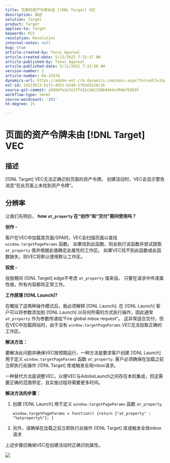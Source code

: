 ```yaml
---
title: 页面的资产令牌未由 [!DNL Target] VEC
description: 描述
solution: Target
product: Target
applies-to: Target
keywords: KCS
resolution: Resolution
internal-notes: null
bug: true
article-created-by: Tanvi Agarwal
article-created-date: 5/13/2022 7:32:37 AM
article-published-by: Tanvi Agarwal
article-published-date: 5/13/2022 7:33:50 AM
version-number: 2
article-number: KA-15576
dynamics-url: https://adobe-ent.crm.dynamics.com/main.aspx?forceUCI=1&pagetype=entityrecord&etn=knowledgearticle&id=391ddcdb-8ed2-ec11-a7b5-00224809c27a
exl-id: 14223613-b1f2-4031-b240-1703e6128c16
source-git-commit: a59847e2e7e37f432cb01150b9444cd9dbf585df
workflow-type: tm+mt
source-wordcount: '363'
ht-degree: 1%

---
```


# 页面的资产令牌未由 [!DNL Target] VEC

## 描述

[!DNL Target] VEC无法正确识别页面的资产令牌。 创建活动时，VEC会显示警告消息“在此页面上未找到资产令牌”。

## 分辨率

让我们先明白， <b>how `at_property` 在“创作”和“交付”期间使用吗？</b>

<b>创作 -</b>

客户在VEC中加载其页面/SPA时，VEC会扫描页面以查找 `window.targetPageParams` 函数。 如果找到此函数，则会执行该函数并尝试提取 `at_property` 值并根据此值确定此属性的工作区。 如果VEC找不到此函数或此函数缺失，则VEC将默认使用默认工作区。

<b>投放 -</b>

投放期间 [!DNL Target] edge不考虑 `at_property` 值来自。 只要在请求中传递属性值，所有内容都将正常工作。

<b>工作原理 [!DNL Launch]?</b>

在概括了这两种操作模式后，我必须解释 [!DNL Launch]. 在 [!DNL Launch] 客户可以将参数添加到 [!DNL Launch] 以任何所需的方式执行操作，因此通常 `at_property` 作为参数传递给“Fire global mbox request”。 这非常适合交付，但在VEC中加载网站时，由于没有 `window.targetPageParams` VEC无法拾取正确的工作区。

<b>解决方法：</b>

要解决此问题并确保VEC按预期运行，一种方法是要求客户创建 [!DNL Launch] 用于定义 `window.targetPageParams` 函数 `at_property`. 客户必须确保在加载之前立即执行此操作 [!DNL Target] 库或触发全局mbox请求。

一种替代方法是调整VEC，以便VEC与AdobeLaunch之间存在本机集成，但这需要正确的范围界定，且实施过程将需要更多时间。

<b>解决方法的步骤：</b>

1. 创建 [!DNL Launch] 用于定义 `window.targetPageParams` 函数 `at_property`.

   ```
   window.targetPageParams = function() {return {"at_property" : "%atproperty%"}; }
   ```

1. 另外，请确保在加载之前立即执行此操作 [!DNL Target] 库或触发全局mbox请求

上述步骤应确保VEC在创建活动时正确识别属性。

![](http://omniture.custhelp.com/ci/inlineImage/get/3018176/a5a902ecd7ac849bb5bf0fa7e22e14e7)
